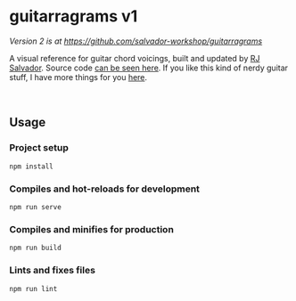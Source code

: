 # guitarragrams v1

_Version 2 is at https://github.com/salvador-workshop/guitarragrams_

A visual reference for guitar chord voicings, built and updated by [RJ Salvador](http://rj-salvador.com). Source code [can be seen here](https://github.com/rjsalvadorr/guitarragrams). If you like this kind of nerdy guitar stuff, I have more things for you [here](http://www.rj-salvador.com/tags/music/).

&nbsp;

## Usage

### Project setup
```
npm install
```

### Compiles and hot-reloads for development
```
npm run serve
```

### Compiles and minifies for production
```
npm run build
```

### Lints and fixes files
```
npm run lint
```
